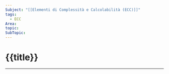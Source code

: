 ```yaml
---
Subject: "[[Elementi di Complessità e Calcolabilità (ECC)]]"
tags:
  - ECC
Area: 
topic: 
SubTopic:
---
```



# {{title}}
---

